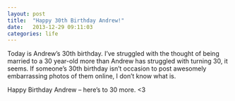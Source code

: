 ```yaml
---
layout: post
title:  "Happy 30th Birthday Andrew!"
date:   2013-12-29 09:11:03
categories: life
---
```


Today is Andrew’s 30th birthday. I’ve struggled with the thought of being married to a 30 year-old more than Andrew has struggled with turning 30, it seems. If someone’s 30th birthday isn’t occasion to post awesomely embarrassing photos of them online, I don’t know what is.

Happy Birthday Andrew – here’s to 30 more. <3